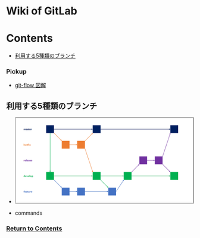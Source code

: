 # Wiki of GitLab

<a id = "contents">

# Contents
* [利用する5種類のブランチ](#利用する5種類のブランチ)

### Pickup
* [git-flow 図解](https://qiita.com/ohnaka0410/items/7c7fa20710dfd72b7d7a)


<a id = "利用する5種類のブランチ">

## 利用する5種類のブランチ
* ![Image](images/branch001.png)

* commands

### [Return to Contents](#contents)
